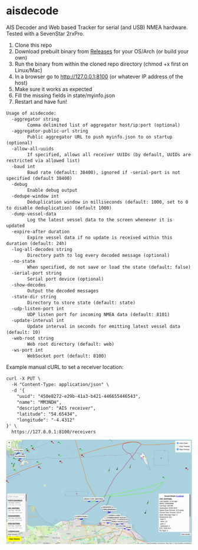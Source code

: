 # aisdecode
AIS Decoder and Web based Tracker for serial (and USB) NMEA hardware. Tested with a SevenStar 2rxPro.

1) Clone this repo
2) Download prebuilt binary from [Releases](https://github.com/madpsy/aisdecode/releases) for your OS/Arch (or build your own)
3) Run the binary from within the cloned repo directory (chmod +x first on Linux/Mac)
4) In a browser go to http://127.0.0.1:8100 (or whatever IP address of the host)
5) Make sure it works as expected
6) Fill the missing fields in state/myinfo.json
7) Restart and have fun!

```
Usage of aisdecode:
  -aggregator string
    	Comma delimited list of aggregator host/ip:port (optional)
  -aggregator-public-url string
    	Public aggregator URL to push myinfo.json to on startup (optional)
  -allow-all-uuids
    	If specified, allows all receiver UUIDs (by default, UUIDs are restricted via allowed list)
  -baud int
    	Baud rate (default: 38400), ignored if -serial-port is not specified (default 38400)
  -debug
    	Enable debug output
  -dedupe-window int
    	Deduplication window in milliseconds (default: 1000, set to 0 to disable deduplication) (default 1000)
  -dump-vessel-data
    	Log the latest vessel data to the screen whenever it is updated
  -expire-after duration
    	Expire vessel data if no update is received within this duration (default: 24h)
  -log-all-decodes string
    	Directory path to log every decoded message (optional)
  -no-state
    	When specified, do not save or load the state (default: false)
  -serial-port string
    	Serial port device (optional)
  -show-decodes
    	Output the decoded messages
  -state-dir string
    	Directory to store state (default: state)
  -udp-listen-port int
    	UDP listen port for incoming NMEA data (default: 8101)
  -update-interval int
    	Update interval in seconds for emitting latest vessel data (default: 10)
  -web-root string
    	Web root directory (default: web)
  -ws-port int
    	WebSocket port (default: 8100)
```

Example manual cURL to set a receiver location:

```
curl -X PUT \
  -H "Content-Type: application/json" \
  -d '{
    "uuid": "450e8272-e29b-41a3-b421-446655446543",
    "name": "MM3NDH",
    "description": "AIS receiver",
    "latitude": "54.65434",
    "longitude": "-4.4312"
}' \
  https://127.0.0.1:8100/receivers
```

![aisdecode](web/images/aisdecode.png)
